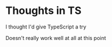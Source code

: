 # Thoughts in TS

I thought I'd give TypeScript a try

Doesn't really work well at all at this point
